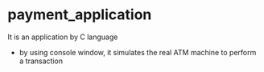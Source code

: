 # payment_application
It is an application by C language

- by using console window, it simulates the real ATM machine to perform a transaction
